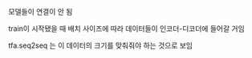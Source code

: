 모델들이 연결이 안 됨

train이 시작됐을 때 배치 사이즈에 따라 데이터들이 인코더-디코더에 들어갈 거임

tfa.seq2seq	는 이 데이터의 크기를  맞춰줘야 하는 것으로 보임

